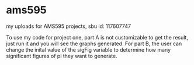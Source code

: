 # ams595
my uploads for AMS595 projects, sbu id: 117607747

To use my code for project one, part A is not customizable to get the result, just run it and you will see the graphs generated.
For part B, the user can change the inital value of the sigFig variable to determine how many significant figures of pi they want to generate. 
